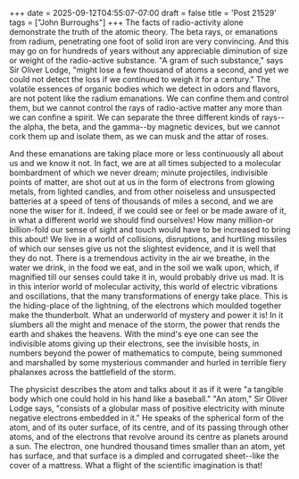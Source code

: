 +++
date = 2025-09-12T04:55:07-07:00
draft = false
title = 'Post 21529'
tags = ["John Burroughs"]
+++
The facts of radio-activity alone demonstrate the truth of the atomic theory. The beta rays, or emanations from radium, penetrating one foot of solid iron are very convincing. And this may go on for hundreds of years without any appreciable diminution of size or weight of the radio-active substance. "A gram of such substance," says Sir Oliver Lodge, "might lose a few thousand of atoms a second, and yet we could not detect the loss if we continued to weigh it for a century." The volatile essences of organic bodies which we detect in odors and flavors, are not potent like the radium emanations. We can confine them and control them, but we cannot control the rays of radio-active matter any more than we can confine a spirit. We can separate the three different kinds of rays--the alpha, the beta, and the gamma--by magnetic devices, but we cannot cork them up and isolate them, as we can musk and the attar of roses.

And these emanations are taking place more or less continuously all about us and we know it not. In fact, we are at all times subjected to a molecular bombardment of which we never dream; minute projectiles, indivisible points of matter, are shot out at us in the form of electrons from glowing metals, from lighted candles, and from other noiseless and unsuspected batteries at a speed of tens of thousands of miles a second, and we are none the wiser for it. Indeed, if we could see or feel or be made aware of it, in what a different world we should find ourselves! How many million-or billion-fold our sense of sight and touch would have to be increased to bring this about! We live in a world of collisions, disruptions, and hurtling missiles of which our senses give us not the slightest evidence, and it is well that they do not. There is a tremendous activity in the air we breathe, in the water we drink, in the food we eat, and in the soil we walk upon, which, if magnified till our senses could take it in, would probably drive us mad. It is in this interior world of molecular activity, this world of electric vibrations and oscillations, that the many transformations of energy take place. This is the hiding-place of the lightning, of the electrons which moulded together make the thunderbolt. What an underworld of mystery and power it is! In it slumbers all the might and menace of the storm, the power that rends the earth and shakes the heavens. With the mind's eye one can see the indivisible atoms giving up their electrons, see the invisible hosts, in numbers beyond the power of mathematics to compute, being summoned and marshalled by some mysterious commander and hurled in terrible fiery phalanxes across the battlefield of the storm.

The physicist describes the atom and talks about it as if it were "a tangible body which one could hold in his hand like a baseball." "An atom," Sir Oliver Lodge says, "consists of a globular mass of positive electricity with minute negative electrons embedded in it." He speaks of the spherical form of the atom, and of its outer surface, of its centre, and of its passing through other atoms, and of the electrons that revolve around its centre as planets around a sun. The electron, one hundred thousand times smaller than an atom, yet has surface, and that surface is a dimpled and corrugated sheet--like the cover of a mattress. What a flight of the scientific imagination is that!
